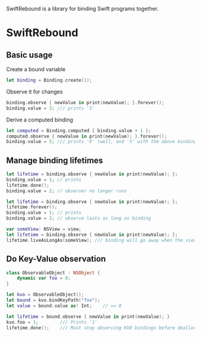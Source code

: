 SwiftRebound is a library for binding Swift programs together.

# SwiftRebound

## Basic usage

Create a bound variable

```swift
let binding = Binding.create(1);
```

Observe it for changes

```swift
binding.observe { newValue in print(newValue); }.forever();
binding.value = 3; /// prints '3'
```

Derive a computed binding

```swift
let computed = Binding.computed { binding.value + 1 };
computed.observe { newValue in print(newValue); }.forever();
binding.value = 5; /// prints '6' (well, and '5' with the above binding ;-)
```

## Manage binding lifetimes

```swift
let lifetime = binding.observe { newValue in print(newValue); };
binding.value = 1; // prints
lifetime.done();
binding.value = 2; // observer no longer runs
```

```swift
let lifetime = binding.observe { newValue in print(newValue); };
lifetime.forever();
binding.value = 1; // prints
binding.value = 2; // observe lasts as long as binding
```

```swift
var someView: NSView = view;
let lifetime = binding.observe { newValue in print(newValue); };
lifetime.liveAsLongAs(someView); /// binding will go away when the view goes away
```

## Do Key-Value observation

```swift
class ObservableObject : NSObject {
    dynamic var foo = 0;
}

let kvo = ObservableObject();
let bound = kvo.bindKeyPath("foo");
let value = bound.value as! Int;    // == 0

let lifetime = bound.observe { newValue in print(newValue); }
kvo.foo = 1;        /// Prints '1'
lifetime.done();    /// Must stop observing KVO bindings before deallocating the object
```
